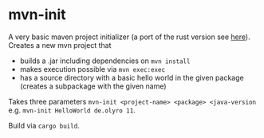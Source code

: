 # mvn-init

A very basic maven project initializer (a port of the rust version see [here](https://github.com/raytracer/mvn-init)). Creates a new mvn project that

- builds a .jar including dependencies on `mvn install`
- makes execution possible via `mvn exec:exec`
- has a source directory with a basic hello world in the given package (creates a subpackage with the given name)

Takes three parameters `mvn-init <project-name> <package> <java-version` e.g. `mvn-init HelloWorld de.olyro 11`.

Build via `cargo build`.
